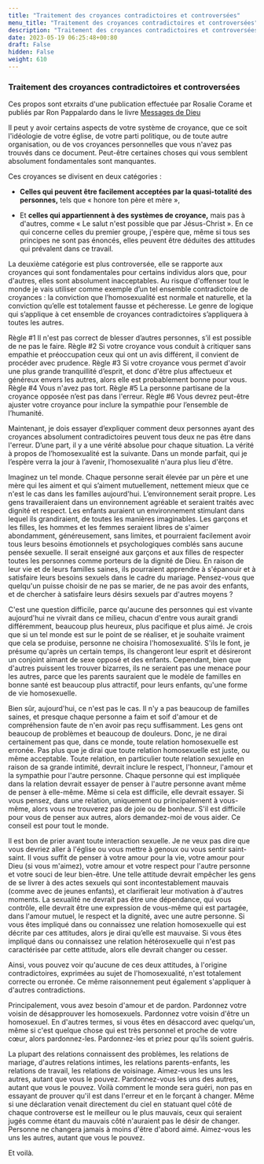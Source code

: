 ```yaml
---
title: "Traitement des croyances contradictoires et controversées"
menu_title: "Traitement des croyances contradictoires et controversées"
description: "Traitement des croyances contradictoires et controversées"
date: 2023-05-19 06:25:48+00:80
draft: False
hidden: False
weight: 610
---
```

### Traitement des croyances contradictoires et controversées

Ces propos sont etxraits d'une publication effectuée par Rosalie Corame et publiés par Ron Pappalardo dans le livre [Messages de Dieu](13-fr-publications-and-downloads\13-2-1-fr-french-spiritual-books) 

Il peut y avoir certains aspects de votre système de croyance, que ce soit l'idéologie de votre église, de votre parti politique, ou de toute autre organisation, ou de vos croyances personnelles que vous n'avez pas trouvés dans ce document. Peut-être certaines choses qui vous semblent absolument fondamentales sont manquantes.

Ces croyances se divisent en deux catégories : 

- **Celles qui peuvent être facilement acceptées par la quasi-totalité des personnes,** tels que « honore ton père et mère »,

- Et **celles qui appartiennent à des systèmes de croyance,** mais pas à d'autres, comme « Le salut n'est possible que par Jésus-Christ ». En ce qui concerne celles du premier groupe, j'espère que, même si tous ses principes ne sont pas énoncés, elles peuvent être déduites des attitudes qui prévalent dans ce travail.

La deuxième catégorie est plus controversée, elle se rapporte aux croyances qui sont fondamentales pour certains individus alors que, pour d'autres, elles sont absolument inacceptables. Au risque d'offenser tout le monde je vais utiliser comme exemple d’un tel ensemble contradictoire de croyances : la conviction que l’homosexualité est normale et naturelle, et la conviction qu’elle est totalement fausse et pécheresse. Le genre de logique qui s’applique à cet ensemble de croyances contradictoires s’appliquera à toutes les autres.

Règle #1 	Il n'est pas correct de blesser d’autres personnes, s’il est possible de ne pas le faire. 
Règle #2 	Si votre croyance vous conduit à critiquer sans empathie et préoccupation ceux qui ont un avis différent, il convient de procéder avec prudence.
Règle #3 	Si votre croyance vous permet d'avoir une plus grande tranquillité d’esprit, et donc d'être plus affectueux et généreux envers les autres, alors elle est probablement bonne pour vous.
Règle #4 	Vous n'avez pas tort.
Règle #5 	La personne partisane de la croyance opposée n’est pas dans l'erreur.
Règle #6 	Vous devrez peut-être ajuster votre croyance pour inclure la sympathie pour l’ensemble de l’humanité.

Maintenant, je dois essayer d’expliquer comment deux personnes ayant des croyances absolument contradictoires peuvent tous deux ne pas être dans l'erreur. D’une part, il y a une vérité absolue pour chaque situation.  La vérité à propos de l’homosexualité est la suivante. Dans un monde parfait, qui je l’espère verra la jour à l’avenir, l’homosexualité n'aura plus lieu d'être.

Imaginez un tel monde. Chaque personne serait élevée par un père et une mère qui les aiment et qui s’aiment mutuellement, nettement mieux que ce n'est le cas dans les familles aujourd'hui. L’environnement serait propre.  Les gens travailleraient dans un environnement agréable et seraient traités avec dignité et respect. Les enfants auraient un environnement stimulant dans lequel ils grandiraient, de toutes les manières imaginables. Les garçons et les filles, les hommes et les femmes seraient libres de s'aimer abondamment, généreusement, sans limites, et pourraient facilement avoir tous leurs besoins émotionnels et psychologiques comblés sans aucune pensée sexuelle. Il serait enseigné aux garçons et aux filles de respecter toutes les personnes comme porteurs de la dignité de Dieu. En raison de leur vie et de leurs familles saines, ils pourraient apprendre à s'épanouir et à satisfaire leurs besoins sexuels dans le cadre du mariage. Pensez-vous que quelqu'un puisse choisir de ne pas se marier, de ne pas avoir des enfants, et de chercher à satisfaire leurs désirs sexuels par d'autres moyens ?

C'est une question difficile, parce qu'aucune des personnes qui est vivante aujourd'hui ne vivrait dans ce milieu, chacun d'entre vous aurait grandi différemment, beaucoup plus heureux, plus pacifique et plus aimé. Je crois que si un tel monde est sur le point de se réaliser, et je souhaite vraiment que cela se produise, personne ne choisira l'homosexualité. S'ils le font, je présume qu'après un certain temps, ils changeront leur esprit et désireront un conjoint aimant de sexe opposé et des enfants. Cependant, bien que d'autres puissent les trouver bizarres, ils ne seraient pas une menace pour les autres, parce que les parents sauraient que le modèle de familles en bonne santé est beaucoup plus attractif, pour leurs enfants, qu'une forme de vie homosexuelle.

Bien sûr, aujourd'hui, ce n'est pas le cas. Il n'y a pas beaucoup de familles saines, et presque chaque personne a faim et soif d'amour et de compréhension faute de n'en avoir pas reçu suffisamment. Les gens ont beaucoup de problèmes et beaucoup de douleurs. Donc, je ne dirai certainement pas que, dans ce monde, toute relation homosexuelle est erronée. Pas plus que je dirai que toute relation homosexuelle est juste, ou même acceptable.  Toute relation, en particulier toute relation sexuelle en raison de sa grande intimité, devrait inclure le respect, l'honneur, l'amour et la sympathie pour l'autre personne. Chaque personne qui est impliquée dans la relation devrait essayer de penser à l'autre personne avant même de penser à elle-même. Même si cela est difficile, elle devrait essayer. Si vous pensez, dans une relation, uniquement ou principalement à vous-même, alors vous ne trouverez pas de joie ou de bonheur. S'il est difficile pour vous de penser aux autres, alors demandez-moi de vous aider. Ce conseil est pour tout le monde.

Il est bon de prier avant toute interaction sexuelle. Je ne veux pas dire que vous devriez aller à l'église ou vous mettre à genoux ou vous sentir saint-saint. Il vous suffit de penser à votre amour pour la vie, votre amour pour Dieu (si vous m'aimez), votre amour et votre respect pour l'autre personne et votre souci de leur bien-être. Une telle attitude devrait empêcher les gens de se livrer à des actes sexuels qui sont incontestablement mauvais (comme avec de jeunes enfants), et clarifierait leur motivation à d'autres moments. La sexualité ne devrait pas être une dépendance, qui vous contrôle, elle devrait être une expression de vous-même qui est partagée, dans l'amour mutuel, le respect et la dignité, avec une autre personne. Si vous êtes impliqué dans ou connaissez une relation homosexuelle qui est décrite par ces attitudes, alors je dirai qu’elle est mauvaise. Si vous êtes impliqué dans ou connaissez une relation hétérosexuelle qui n'est pas caractérisée par cette attitude, alors elle devrait changer ou cesser.

Ainsi, vous pouvez voir qu'aucune de ces deux attitudes, à l'origine contradictoires, exprimées au sujet de l'homosexualité, n'est totalement correcte ou erronée. Ce même raisonnement peut également s'appliquer à d'autres contradictions.

Principalement, vous avez besoin d'amour et de pardon. Pardonnez votre voisin de désapprouver les homosexuels.  Pardonnez votre voisin d'être un homosexuel. En d'autres termes, si vous êtes en désaccord avec quelqu'un, même si c'est quelque chose qui est très personnel et proche de votre cœur, alors pardonnez-les. Pardonnez-les et priez pour qu'ils soient guéris.

La plupart des relations connaissent des problèmes, les relations de mariage, d'autres relations intimes, les relations parents-enfants, les relations de travail, les relations de voisinage. Aimez-vous les uns les autres, autant que vous le pouvez. Pardonnez-vous les uns des autres, autant que vous le pouvez. Voilà comment le monde sera guéri, non pas en essayant de prouver qu'il est dans l'erreur et en le forçant à changer. Même si une déclaration venait directement du ciel en statuant quel côté de chaque controverse est le meilleur ou le plus mauvais, ceux qui seraient jugés comme étant du mauvais côté n'auraient pas le désir de changer. Personne ne changera jamais à moins d'être d'abord aimé.  Aimez-vous les uns les autres, autant que vous le pouvez.

Et voilà.
